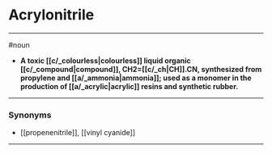 # Acrylonitrile
---
#noun
- **A toxic [[c/_colourless|colourless]] liquid organic [[c/_compound|compound]], CH2=[[c/_ch|CH]].CN, synthesized from propylene and [[a/_ammonia|ammonia]]; used as a monomer in the production of [[a/_acrylic|acrylic]] resins and synthetic rubber.**
---
### Synonyms
- [[propenenitrile]], [[vinyl cyanide]]
---
